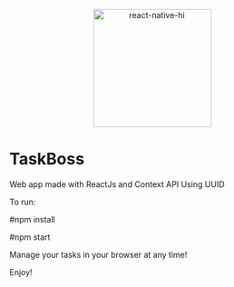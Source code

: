 
<p align="center">
  <img alt="react-native-hi" src="./image/taskbosslog.PNG" width="208">
</p>

# TaskBoss

Web app made with ReactJs and Context API
Using UUID 

To run:

#npm install

#npm start

Manage your tasks in your browser at any time!

Enjoy!



